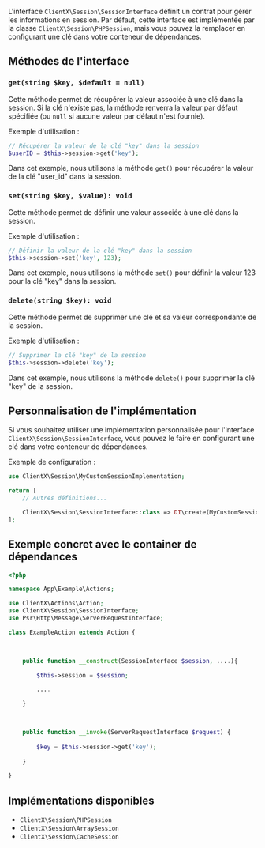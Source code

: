 
L'interface `ClientX\Session\SessionInterface` définit un contrat pour gérer les informations en session. Par défaut, cette interface est implémentée par la classe `ClientX\Session\PHPSession`, mais vous pouvez la remplacer en configurant une clé dans votre conteneur de dépendances.

## Méthodes de l'interface

### `get(string $key, $default = null)`

Cette méthode permet de récupérer la valeur associée à une clé dans la session. Si la clé n'existe pas, la méthode renverra la valeur par défaut spécifiée (ou `null` si aucune valeur par défaut n'est fournie).

Exemple d'utilisation :

```php
// Récupérer la valeur de la clé "key" dans la session
$userID = $this->session->get('key');
```

Dans cet exemple, nous utilisons la méthode `get()` pour récupérer la valeur de la clé "user_id" dans la session.

### `set(string $key, $value): void`

Cette méthode permet de définir une valeur associée à une clé dans la session.

Exemple d'utilisation :

```php
// Définir la valeur de la clé "key" dans la session
$this->session->set('key', 123);
```

Dans cet exemple, nous utilisons la méthode `set()` pour définir la valeur 123 pour la clé "key" dans la session.

### `delete(string $key): void`

Cette méthode permet de supprimer une clé et sa valeur correspondante de la session.

Exemple d'utilisation :

```php
// Supprimer la clé "key" de la session
$this->session->delete('key');
```

Dans cet exemple, nous utilisons la méthode `delete()` pour supprimer la clé "key" de la session.

## Personnalisation de l'implémentation

Si vous souhaitez utiliser une implémentation personnalisée pour l'interface `ClientX\Session\SessionInterface`, vous pouvez le faire en configurant une clé dans votre conteneur de dépendances.

Exemple de configuration :

```php
use ClientX\Session\MyCustomSessionImplementation;

return [
    // Autres définitions...

    ClientX\Session\SessionInterface::class => DI\create(MyCustomSessionImplementation::class),
];
```

## Exemple concret avec le container de dépendances

```php
<?php

namespace App\Example\Actions;

use ClientX\Actions\Action;
use ClientX\Session\SessionInterface;
use Psr\Http\Message\ServerRequestInterface;

class ExampleAction extends Action {

  

	public function __construct(SessionInterface $session, ....){

		$this->session = $session;

		....

	}

  

	public function __invoke(ServerRequestInterface $request) {
	
		$key = $this->session->get('key');
	
	}

}
```

## Implémentations disponibles
- `ClientX\Session\PHPSession`
- `ClientX\Session\ArraySession`
- `ClientX\Session\CacheSession`